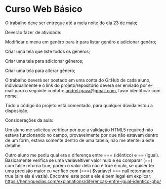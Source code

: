 # Curso Web Básico

O trabalho deve ser entregue até a meia noite do dia 23 de maio;

Deverão fazer de atividade:

Modificar o menu em genêro para ir para listar genêro e adicionar genêro;

Criar uma tela que liste todos os genêros;

Criar uma tela para adicionar gêneros;

Criar uma tela para alterar gênero;

O trabalho deverá ser postado em uma conta do GitHub de cada aluno, individualmente e o link do projeto/repositório deverá ser enviado por e-mail para o seguinte contato: andrelzgava@gmail.com, favor identificar com nome.



Todo o código do projeto está comentado, para qualquer dúvida estou a disposição;


Considerações da aula:

Um aluno me solicitou verificar por que a validação HTML5 required não estava funcionando no campo, provavelmente por que não estavam dentro de um form, estava somente dentro de uma tabela, não me atentei a este detalhe.

Outro aluno me pediu qual era a diferença entre  === (idêntico) e == (igual). Basicamente verifica se uma variaveltiver valor nulo e eu comparar (==) com false retorna true, porem o valor dela não é true é nulo, se quiser ter uma precisão maior eu verifico com (===) $variavel === null retornando true (sim ela é vazia). Encontrei este post e ele é bem legal em explicar:
https://henriquedias.com/explanations/diferencas-entre-igual-identico-php/
